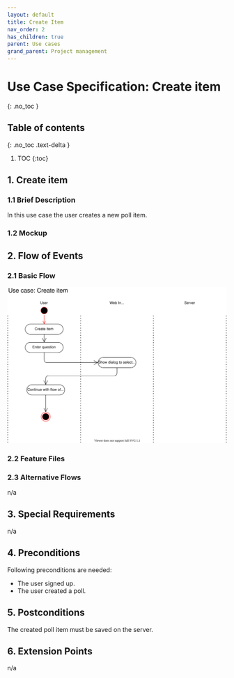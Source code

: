 ```yaml
---
layout: default
title: Create Item
nav_order: 2
has_children: true
parent: Use cases
grand_parent: Project management
---
```

# Use Case Specification: Create item
{: .no_toc }

## Table of contents
{: .no_toc .text-delta }

1. TOC
{:toc}

## 1. Create item
### 1.1 Brief Description
In this use case the user creates a new poll item.
### 1.2 Mockup


## 2. Flow of Events
### 2.1 Basic Flow
![Activity diagram](../../media/use-cases/create-item/activity-diagram.svg)

### 2.2 Feature Files


### 2.3 Alternative Flows
n/a
## 3. Special Requirements
n/a
## 4. Preconditions
Following preconditions are needed:
- The user signed up.
- The user created a poll.
## 5. Postconditions
The created poll item must be saved on the server.
## 6. Extension Points
n/a

